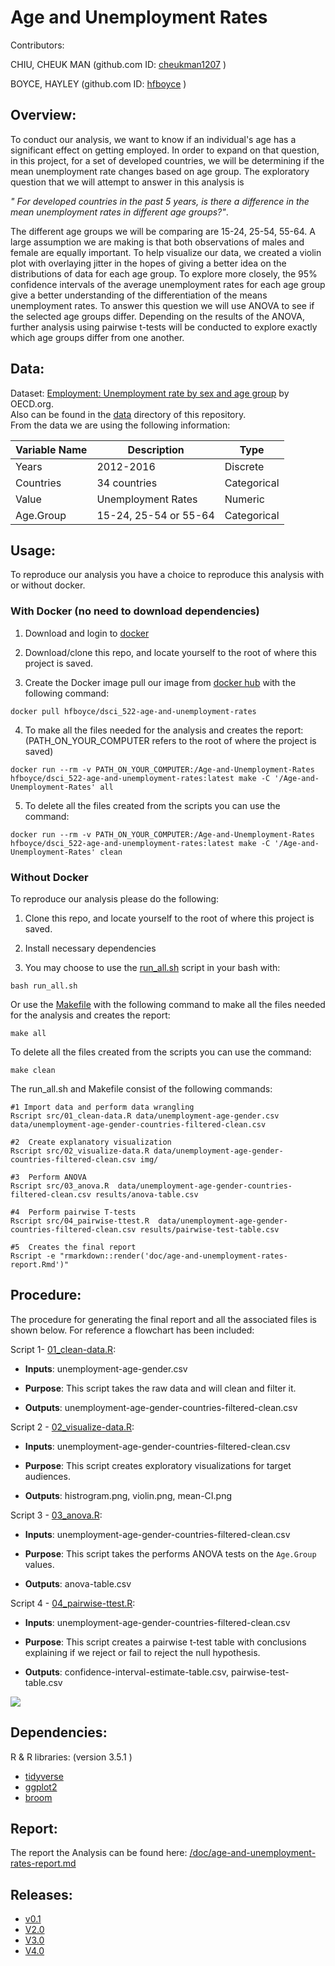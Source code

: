 
# Age and Unemployment Rates

Contributors:

CHIU, CHEUK MAN (github.com ID: [cheukman1207](https://github.com/cheukman1207) )

BOYCE, HAYLEY (github.com ID: [hfboyce](https://github.com/hfboyce) )

## Overview:

To conduct our analysis, we want to know if an individual's age has a significant effect on getting employed. In order to expand on that question, in this project, for a set of developed countries, we will be determining if the mean unemployment rate changes based on age group. The exploratory question that we will attempt to answer in this analysis is  

*" For developed countries in the past 5 years, is there a difference in the mean unemployment rates in different age groups?"*.

The different age groups we will be comparing are 15-24, 25-54, 55-64. A large assumption we are making is that both observations of males and female are equally important. To help visualize our data, we created a violin plot with overlaying jitter in the hopes of giving a better idea on the distributions of data for each age group. To explore more closely, the 95% confidence intervals of the average unemployment rates for each age group give a better understanding of the differentiation of the means unemployment rates.
To answer this question we will use ANOVA to see if the selected age groups differ. Depending on the results of the ANOVA, further analysis using pairwise t-tests will be conducted to explore exactly which age groups differ from one another.

## Data:

Dataset: [Employment: Unemployment rate by sex and age group](https://stats.oecd.org/index.aspx?queryid=54743) by OECD.org.   
Also can be found in the [data](https://github.com/UBC-MDS/DSCI_522-Age-and-Unemployment-Rates/tree/master/data) directory of this repository.   
From the data we are using the following information:

| Variable Name | Description | Type |
| --- | --- | --- |
| Years | 2012-2016 | Discrete |
| Countries | 34 countries | Categorical |
| Value | Unemployment Rates | Numeric |
| Age.Group | 15-24, 25-54 or 55-64 | Categorical |



## Usage:

To reproduce our analysis you have a choice to reproduce this analysis with or without docker.

### With Docker (no need to download dependencies)

1. Download and login to [docker](https://www.docker.com/get-started)
2. Download/clone this repo, and locate yourself to the root of where this project is saved.

3. Create the Docker image pull our image from [docker hub](https://hub.docker.com/r/hfboyce/dsci_522-age-and-unemployment-rates/) with the following command:

```
docker pull hfboyce/dsci_522-age-and-unemployment-rates

```
4. To make all the files needed for the analysis and creates the report: (PATH_ON_YOUR_COMPUTER refers to the root of where the project is saved)

```
docker run --rm -v PATH_ON_YOUR_COMPUTER:/Age-and-Unemployment-Rates hfboyce/dsci_522-age-and-unemployment-rates:latest make -C '/Age-and-Unemployment-Rates' all
```

5. To delete all the files created from the scripts you can use the command:

```
docker run --rm -v PATH_ON_YOUR_COMPUTER:/Age-and-Unemployment-Rates hfboyce/dsci_522-age-and-unemployment-rates:latest make -C '/Age-and-Unemployment-Rates' clean
```


### Without Docker
To reproduce our analysis please do the following:

1. Clone this repo, and locate yourself to the root of where this project is saved.

2. Install necessary dependencies

3. You may choose to use the [run_all.sh](https://github.com/hfboyce/DSCI_522-Age-and-Unemployment-Rates/blob/master/run_all.sh) script in your bash with:

```
bash run_all.sh
```

  Or use the [Makefile](https://github.com/UBC-MDS/DSCI_522-Age-and-Unemployment-Rates/blob/master/Makefile) with the following command to make all the files needed for the analysis and creates the report:

```
make all
```

To delete all the files created from the scripts you can use the command:

```
make clean
```

The run_all.sh and Makefile consist of the following commands:

```
#1 Import data and perform data wrangling
Rscript src/01_clean-data.R data/unemployment-age-gender.csv data/unemployment-age-gender-countries-filtered-clean.csv

#2  Create explanatory visualization
Rscript src/02_visualize-data.R data/unemployment-age-gender-countries-filtered-clean.csv img/

#3  Perform ANOVA
Rscript src/03_anova.R  data/unemployment-age-gender-countries-filtered-clean.csv results/anova-table.csv

#4  Perform pairwise T-tests
Rscript src/04_pairwise-ttest.R  data/unemployment-age-gender-countries-filtered-clean.csv results/pairwise-test-table.csv

#5  Creates the final report
Rscript -e "rmarkdown::render('doc/age-and-unemployment-rates-report.Rmd')"  
```


## Procedure:

The procedure for generating the final report and all the associated files is shown below. For reference a flowchart has been included:

Script 1- [01_clean-data.R](https://github.com/UBC-MDS/DSCI_522-Age-and-Unemployment-Rates/blob/master/src/01_clean-data.R):

- **Inputs**: unemployment-age-gender.csv    

- **Purpose**: This script takes the raw data  and will clean and filter it.

- **Outputs**:  unemployment-age-gender-countries-filtered-clean.csv   

Script 2 - [02_visualize-data.R](https://github.com/UBC-MDS/DSCI_522-Age-and-Unemployment-Rates/blob/master/src/02_visualize-data.R):

- **Inputs**: unemployment-age-gender-countries-filtered-clean.csv

- **Purpose**: This script creates exploratory visualizations for target audiences.

- **Outputs**:  histrogram.png, violin.png, mean-CI.png

Script 3 - [03_anova.R](https://github.com/UBC-MDS/DSCI_522-Age-and-Unemployment-Rates/blob/master/src/03_anova.R):

- **Inputs**: unemployment-age-gender-countries-filtered-clean.csv

- **Purpose**: This script takes the performs ANOVA tests on the `Age.Group` values.

- **Outputs**: anova-table.csv

Script 4 - [04_pairwise-ttest.R](https://github.com/UBC-MDS/DSCI_522-Age-and-Unemployment-Rates/blob/master/src/04_pairwise-ttest.R):

- **Inputs**: unemployment-age-gender-countries-filtered-clean.csv

- **Purpose**: This script creates a pairwise t-test table with conclusions explaining if we reject or fail to reject the null hypothesis.

- **Outputs**:  confidence-interval-estimate-table.csv, pairwise-test-table.csv

![](https://raw.githubusercontent.com/cheukman1207/DSCI_522-Age-and-Unemployment-Rates/master/img/Makefile.png)


## Dependencies:

 R & R libraries:  (version 3.5.1 )   

 - [tidyverse](https://github.com/tidyverse)  
 - [ggplot2](https://github.com/tidyverse/ggplot2)  
 - [broom](https://github.com/tidymodels/broom)

## Report:

The report the Analysis can be found here: [/doc/age-and-unemployment-rates-report.md](https://github.com/UBC-MDS/DSCI_522-Age-and-Unemployment-Rates/blob/master/doc/age-and-unemployment-rates-report.md)

## Releases:

- [v0.1](https://github.com/UBC-MDS/DSCI_522-Age-and-Unemployment-Rates/releases/tag/v0.1)
- [V2.0](https://github.com/UBC-MDS/DSCI_522-Age-and-Unemployment-Rates/releases/tag/V2.0)
- [V3.0](https://github.com/UBC-MDS/DSCI_522-Age-and-Unemployment-Rates/releases/tag/V3.0)
- [V4.0](https://github.com/UBC-MDS/DSCI_522-Age-and-Unemployment-Rates/releases/tag/V4.0)
